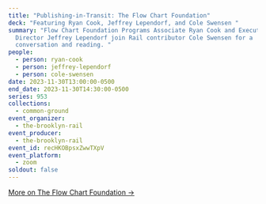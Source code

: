 ```yaml
---
title: "Publishing-in-Transit: The Flow Chart Foundation"
deck: "Featuring Ryan Cook, Jeffrey Lependorf, and Cole Swensen "
summary: "Flow Chart Foundation Programs Associate Ryan Cook and Executive
  Director Jeffrey Lependorf join Rail contributor Cole Swensen for a
  conversation and reading. "
people:
  - person: ryan-cook
  - person: jeffrey-lependorf
  - person: cole-swensen
date: 2023-11-30T13:00:00-0500
end_date: 2023-11-30T14:30:00-0500
series: 953
collections:
  - common-ground
event_organizer:
  - the-brooklyn-rail
event_producer:
  - the-brooklyn-rail
event_id: recHKOBpsxZwwTXpV
event_platform:
  - zoom
soldout: false
---
```

[M﻿ore on The Flow Chart Foundation →](https://www.flowchartfoundation.org/)